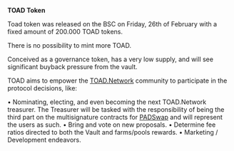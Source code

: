 **TOAD Token**

Toad token was released on the BSC on Friday, 26th of February with a fixed amount of 200.000 TOAD tokens.

There is no possibility to mint more TOAD.

Conceived as a governance token, has a very low supply, and will see significant buyback pressure from the vault.

TOAD aims to empower the [TOAD.Network](toadnetwork.md) community to participate in the protocol decisions, like:

  • Nominating, electing, and even becoming the next TOAD.Network treasurer. The Treasurer will be tasked with the responsibility of being the third part on the multisignature contracts for [PADSwap](padswap.md) and will represent the users as such.
  • Bring and vote on new proposals.
  • Determine fee ratios directed to both the Vault and farms/pools rewards.
  • Marketing / Development endeavors.
